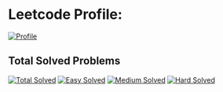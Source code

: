 # Leetcode Profile:
[![Profile](https://badges.peiyuan.ch/leetcode/benjaminhalko/name?logo=leetcode&style=for-the-badge&color=blueviolet)](https://leetcode.com/benjaminhalko/)

## Total Solved Problems
[![Total Solved](https://badges.peiyuan.ch/leetcode/benjaminhalko/solved)](https://leetcode.com/benjaminhalko/)
[![Easy Solved](https://badges.peiyuan.ch/leetcode/benjaminhalko/solved?difficulty=easy)](https://leetcode.com/benjaminhalko/)
[![Medium Solved](https://badges.peiyuan.ch/leetcode/benjaminhalko/solved?difficulty=medium)](https://leetcode.com/benjaminhalko/)
[![Hard Solved](https://badges.peiyuan.ch/leetcode/benjaminhalko/solved?difficulty=hard)](https://leetcode.com/benjaminhalko/)
